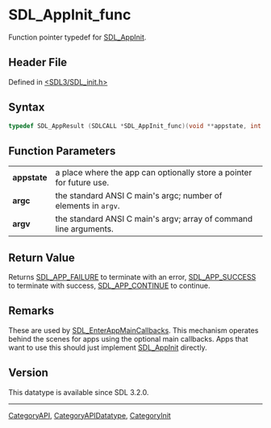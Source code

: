 # SDL_AppInit_func

Function pointer typedef for [SDL_AppInit](SDL_AppInit).

## Header File

Defined in [<SDL3/SDL_init.h>](https://github.com/libsdl-org/SDL/blob/main/include/SDL3/SDL_init.h)

## Syntax

```c
typedef SDL_AppResult (SDLCALL *SDL_AppInit_func)(void **appstate, int argc, char *argv[]);
```

## Function Parameters

|              |                                                                      |
| ------------ | -------------------------------------------------------------------- |
| **appstate** | a place where the app can optionally store a pointer for future use. |
| **argc**     | the standard ANSI C main's argc; number of elements in `argv`.       |
| **argv**     | the standard ANSI C main's argv; array of command line arguments.    |

## Return Value

Returns [SDL_APP_FAILURE](SDL_APP_FAILURE) to terminate with an error,
[SDL_APP_SUCCESS](SDL_APP_SUCCESS) to terminate with success,
[SDL_APP_CONTINUE](SDL_APP_CONTINUE) to continue.

## Remarks

These are used by [SDL_EnterAppMainCallbacks](SDL_EnterAppMainCallbacks).
This mechanism operates behind the scenes for apps using the optional main
callbacks. Apps that want to use this should just implement
[SDL_AppInit](SDL_AppInit) directly.

## Version

This datatype is available since SDL 3.2.0.





----
[CategoryAPI](CategoryAPI), [CategoryAPIDatatype](CategoryAPIDatatype), [CategoryInit](CategoryInit)

